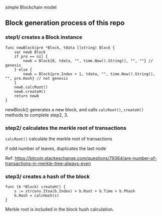 simple Blockchain model

## Block generation process of this repo

### step1/ creates a Block instance

```
func newBlock(pre *Block, tdata []string) Block {
	var newb Block
	if pre == nil {
		newb = Block{0, tdata, "", time.Now().String(), "", ""} // genesis
	} else {
		newb = Block{pre.Index + 1, tdata, "", time.Now().String(), "", pre.Hash} // not genesis
	}
	newb.calcRoot()
	newb.createH()
	return newb
}
```

newBlock() generates a new block, and calls `calcRoot()`, `createH()` methods to complete step2, 3.


### step2/ calculates the merkle root of transactions

`calcRoot()` calculate the merkle root of transactions

if odd number of leaves, duplicates the last node

Ref: https://bitcoin.stackexchange.com/questions/79364/are-number-of-transactions-in-merkle-tree-always-even


### step3/ creates a hash of the block

```
func (b *Block) createH() {
	s := strconv.Itoa(b.Index) + b.Root + b.Time + b.Phash
	b.Hash = calcHash(s)
}
```
Merkle root is included in the block hush calculation.
